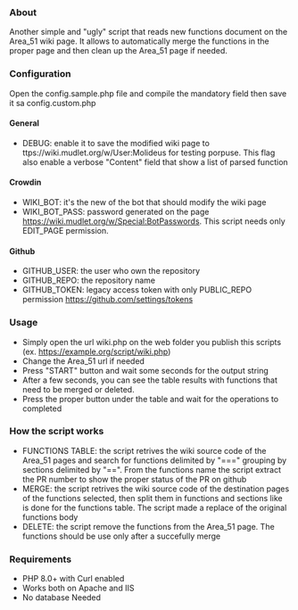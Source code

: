 
### About

Another simple and "ugly" script that reads new functions document on the Area_51 wiki page. It allows to automatically merge the functions in the proper page and then clean up the Area_51 page if needed.

### Configuration

Open the config.sample.php file and compile the mandatory field then save it sa config.custom.php

#### General
+ DEBUG: enable it to save the modified wiki page to ttps://wiki.mudlet.org/w/User:Molideus for testing porpuse. This flag also enable a verbose "Content" field that show a list of parsed function

#### Crowdin
+ WIKI_BOT: it's the new of the bot that should modify the wiki page
+ WIKI_BOT_PASS: password generated on the page https://wiki.mudlet.org/w/Special:BotPasswords. This script needs only EDIT_PAGE permission.

#### Github
+ GITHUB_USER: the user who own the repository
+ GITHUB_REPO: the repository name
+ GITHUB_TOKEN: legacy access token with only PUBLIC_REPO permission https://github.com/settings/tokens

### Usage
+ Simply open the url wiki.php on the web folder you publish this scripts (ex. https://example.org/script/wiki.php)
+ Change the Area_51 url if needed
+ Press "START" button and wait some seconds for the output string
+ After a few seconds, you can see the table results with functions that need to be merged or deleted. 
+ Press the proper button under the table and wait for the operations to completed

### How the script works
+ FUNCTIONS TABLE: the script retrives the wiki source code of the Area_51 pages and search for  functions delimited by "\=\=\=" grouping by sections delimited by "\=\=". From the functions name the script extract the PR number to show the proper status of the PR on github
+ MERGE: the script retrives the wiki source code of the destination pages of the functions selected, then split them in functions and sections like is done for the functions table. The script made a replace of the original functions body
+ DELETE: the script remove the functions from the Area_51 page. The functions should be use only after a succefully merge

### Requirements
+ PHP 8.0+ with Curl enabled
+ Works both on Apache and IIS
+ No database Needed